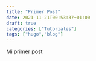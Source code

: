 ```yaml
---
title: "Primer Post"
date: 2021-11-21T00:53:37+01:00
draft: true
categories: ["Tutoriales"]
tags: ["hugo","blog"]
---
```


Mi primer post